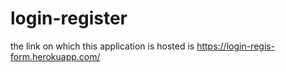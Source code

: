 # login-register
the link on which this application is hosted is 
https://login-regis-form.herokuapp.com/
